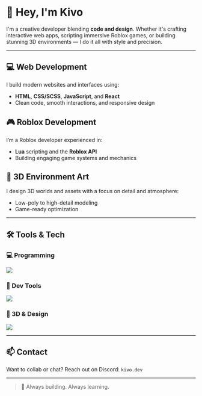 # 👋 Hey, I'm Kivo

I'm a creative developer blending **code and design**. Whether it's crafting interactive web apps, scripting immersive Roblox games, or building stunning 3D environments — I do it all with style and precision.

---

## 💻 Web Development  
I build modern websites and interfaces using:
- **HTML**, **CSS/SCSS**, **JavaScript**, and **React**
- Clean code, smooth interactions, and responsive design

## 🎮 Roblox Development  
I’m a Roblox developer experienced in:
- **Lua** scripting and the **Roblox API**
- Building engaging game systems and mechanics

## 🧱 3D Environment Art  
I design 3D worlds and assets with a focus on detail and atmosphere:
- Low-poly to high-detail modeling
- Game-ready optimization

---

## 🛠️ Tools & Tech

### 💻 Programming
<p align="left">
  <img src="https://skillicons.dev/icons?i=html,css,scss,js,react,lua" />
</p>

### 🧰 Dev Tools
<p align="left">
  <img src="https://skillicons.dev/icons?i=vscode,git,github" />
</p>

### 🎨 3D & Design
<p align="left">
  <img src="https://skillicons.dev/icons?i=blender,unity,ps" />
</p>

---

## 📫 Contact  
Want to collab or chat? Reach out on Discord: `kivo.dev`

---

> 🔧 Always building. Always learning.
